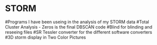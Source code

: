 # STORM
#Programs I have been useing in the analysis of my STORM data
#Total Cluster Analysis - Zeros is the final DBSCAN code
#Blind for blinding and reseeing files
#SR Tessler converter for the different software converters
#3D storm display in Two Color Pictures
